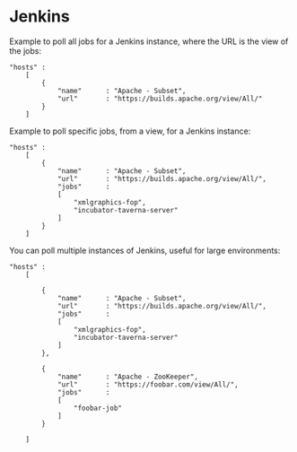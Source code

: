 # Jenkins
Example to poll all jobs for a Jenkins instance, where the URL is the view of the jobs:

````
"hosts" :
    [
        {
            "name"      : "Apache - Subset",
            "url"       : "https://builds.apache.org/view/All/"
        }
    ]
````

Example to poll specific jobs, from a view, for a Jenkins instance:

````
"hosts" :
    [
        {
            "name"      : "Apache - Subset",
            "url"       : "https://builds.apache.org/view/All/",
            "jobs"      :
            [
                "xmlgraphics-fop",
                "incubator-taverna-server"
            ]
        }
    ]
````

You can poll multiple instances of Jenkins, useful for large environments:

````
"hosts" :
    [

        {
            "name"      : "Apache - Subset",
            "url"       : "https://builds.apache.org/view/All/",
            "jobs"      :
            [
                "xmlgraphics-fop",
                "incubator-taverna-server"
            ]
        },

        {
            "name"      : "Apache - ZooKeeper",
            "url"       : "https://foobar.com/view/All/",
            "jobs"      :
            [
                "foobar-job"
            ]
        }

    ]
````
